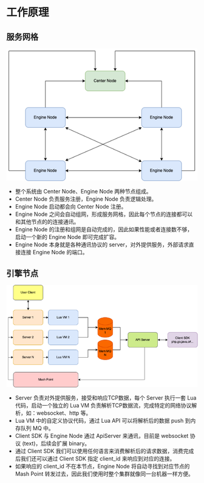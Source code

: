 # 工作原理

## 服务网格

![](images/原理图1.drawio.png)

- 整个系统由 Center Node、Engine Node 两种节点组成。
- Center Node 负责服务注册，Engine Node 负责逻辑处理。
- Engine Node 启动都会向 Center Node 注册。
- Engine Node 之间会自动组网，形成服务网格，因此每个节点的连接都可以和其他节点的的连接通讯。
- Engine Node 的注册和组网是自动完成的，因此如果性能或者连接数不够，启动一个新的 Engine Node 即可完成扩容。
- Engine Node 本身就是各种通讯协议的 server，对外提供服务，外部请求直接连接 Engine Node 的端口。

## 引擎节点

![](images/原理图2.drawio.png)

- Server 负责对外提供服务，接受和响应TCP数据，每个 Server 执行一套 Lua 代码，启动一个独立的 Lua VM 负责解析TCP数据流，完成特定的网络协议解析，如：websocket、http 等。
- Lua VM 中的自定义协议代码，通过 Lua API 可以将解析后的数据 push 到内存队列 MQ 中。
- Client SDK 与 Engine Node 通过 ApiServer 来通讯，目前是 websocket 协议 (text)，后续会扩展 binary。
- 通过 Client SDK 我们可以使用任何语言来消费解析后的请求数据，消费完成后我们还可以通过 Client SDK 指定 client_id 来响应到对应的连接。
- 如果响应的 client_id 不在本节点，Engine Node 将自动寻找到对应节点的 Mash Point 转发过去，因此我们使用时整个集群就像同一台机器一样方便。
